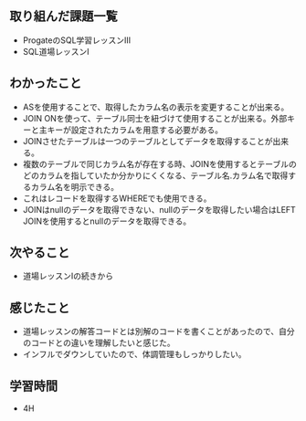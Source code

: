 ## 取り組んだ課題一覧
- ProgateのSQL学習レッスンⅢ
- SQL道場レッスンⅠ
## わかったこと
- ASを使用することで、取得したカラム名の表示を変更することが出来る。
- JOIN ONを使って、テーブル同士を紐づけて使用することが出来る。外部キーと主キーが設定されたカラムを用意する必要がある。
- JOINさせたテーブルは一つのテーブルとしてデータを取得することが出来る。
- 複数のテーブルで同じカラム名が存在する時、JOINを使用するとテーブルのどのカラムを指していたか分かりにくくなる、テーブル名.カラム名で取得するカラム名を明示できる。
- これはレコードを取得するWHEREでも使用できる。
- JOINはnullのデータを取得できない、nullのデータを取得したい場合はLEFT JOINを使用するとnullのデータを取得できる。
## 次やること
- 道場レッスンⅠの続きから
## 感じたこと
- 道場レッスンの解答コードとは別解のコードを書くことがあったので、自分のコードとの違いを理解したいと感じた。
- インフルでダウンしていたので、体調管理もしっかりしたい。
## 学習時間
- 4H
